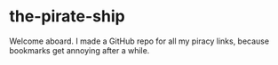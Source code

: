 # the-pirate-ship
Welcome aboard.
I made a GitHub repo for all my piracy links, because bookmarks get annoying after a while.

